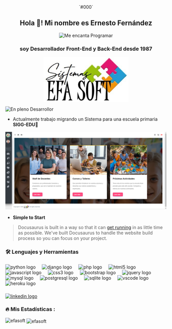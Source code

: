 <div align="center">
`#000`
<h2 align="center">Hola 👋! Mi nombre es Ernesto Fernández</h2>

![Me encanta Programar](https://img.shields.io/badge/Programar%20-%20?label=Me%20encanta&labelColor=%23CFCC09&color=%2320A8AF)

<h3 align="center">soy Desarrollador Front-End y Back-End desde 1987</h3>
<img align="center" height="140" src="efa_soft.jpg"  />

</div>


![En pleno Desarrollor](https://img.shields.io/badge/Desarrollo%20-%20?label=En%20pleno&labelColor=%23706FD6&color=%23C9240E)

- Actualmente trabajo migrando un Sistema para una escuela primaria **SIGG-EDU**🐍 

![Sistema de Control Educativo](logo.png)

- **Simple to Start**

> Docusaurus is built in a way so that it can [get running](https://docusaurus.io/docs/installation) in as little time as possible. We've built Docusaurus to handle the website build process so you can focus on your project.


<h3 align="left">🛠 Lenguajes y Herramientas</h3>

###

<div align="left">
  <img src="https://cdn.jsdelivr.net/gh/devicons/devicon/icons/python/python-original.svg" height="30" alt="python logo"  />
  <img width="12" />
  <img src="https://cdn.jsdelivr.net/gh/devicons/devicon/icons/django/django-plain.svg" height="30" alt="django logo"  />
  <img width="12" />
  <img src="https://cdn.jsdelivr.net/gh/devicons/devicon/icons/php/php-original.svg" height="30" alt="php logo"  />
  <img width="12" />
  <img src="https://cdn.jsdelivr.net/gh/devicons/devicon/icons/html5/html5-original.svg" height="30" alt="html5 logo"  />
  <img width="12" />
  <img src="https://cdn.jsdelivr.net/gh/devicons/devicon/icons/javascript/javascript-original.svg" height="30" alt="javascript logo"  />
  <img width="12" />
  <img src="https://cdn.jsdelivr.net/gh/devicons/devicon/icons/css3/css3-original.svg" height="30" alt="css3 logo"  />
  <img width="12" />
  <img src="https://cdn.jsdelivr.net/gh/devicons/devicon/icons/bootstrap/bootstrap-original.svg" height="30" alt="bootstrap logo"  />
  <img width="12" />
  <img src="https://cdn.jsdelivr.net/gh/devicons/devicon/icons/jquery/jquery-original.svg" height="30" alt="jquery logo"  />
  <img width="12" />
  <img src="https://cdn.jsdelivr.net/gh/devicons/devicon/icons/mysql/mysql-original.svg" height="30" alt="mysql logo"  />
  <img width="12" />
  <img src="https://cdn.jsdelivr.net/gh/devicons/devicon/icons/postgresql/postgresql-original.svg" height="30" alt="postgresql logo"  />
  <img width="12" />
  <img src="https://cdn.jsdelivr.net/gh/devicons/devicon/icons/sqlite/sqlite-original.svg" height="30" alt="sqlite logo"  />
  <img width="12" />
  <img src="https://cdn.jsdelivr.net/gh/devicons/devicon/icons/vscode/vscode-original.svg" height="30" alt="vscode logo"  />
  <img width="12" />
  <img src="https://cdn.jsdelivr.net/gh/devicons/devicon/icons/heroku/heroku-original.svg" height="30" alt="heroku logo"  />
</div>

###

<div align="left">
  <a href="www.linkedin.com/in/ernesto-fernandez-630b2167" target="_blank">
    <img src="https://img.shields.io/static/v1?message=LinkedIn&logo=linkedin&label=&color=0077B5&logoColor=white&labelColor=&style=for-the-badge" height="35" alt="linkedin logo"  />
  </a>
</div>

###
<h3 align="left">🔥  Mis Estadísticas :</h3>
<p><img align="left" src="https://github-readme-stats.vercel.app/api/top-langs?username=efasoft&show_icons=true&locale=en&layout=compact" alt="efasoft" /></p>

<p>&nbsp;<img align="center" src="https://github-readme-stats.vercel.app/api?username=efasoft&show_icons=true&locale=en" alt="efasoft" /></p>


